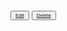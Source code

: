<div>
                    <button class="menu-button"><a href="{% url 'update_menu_item' menu_item.id %}"><span style="font-size: 0.6em">Edit</span></a></button>
                    <button class="menu-button"><a href="{% url 'delete_menu_item' menu_item.id %}"><span style="font-size: 0.6em">Delete</span></a></button>
                </div>